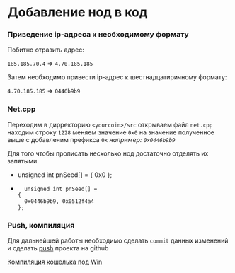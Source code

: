 Добавление нод в код
====================

### Приведение ip-адреса к необходимому формату

Побитно отразить адрес:

`185.185.70.4` => `4.70.185.185`

Затем необходимо привести ip-адрес к шестнадцатиричному формату:

`4.70.185.185` => `0446b9b9`

### Net.cpp

Переходим в дирректорию `<yourcoin>/src` открываем файл `net.cpp` находим строку `1228` меняем значение `0x0` на значение полученное выше с добавленим префикса `0x` *например: `0x0446b9b9`*

Для того чтобы прописать несколько нод достаточно отделять их запятыми.

-
	unsigned int pnSeed[] =
	  {
	    0x0
	  };

+
		unsigned int pnSeed[] =
	  {
	    0x0446b9b9, 0x0512f4a4
	  };

### Push, компиляция

Для дальнейшей работы необходимо сделать `commit` данных изменений и сделать [push](git/Команды_git.md) проекта на github

[Компиляция кошелька под Win](Compile_wallet/Windows-x32.md)
